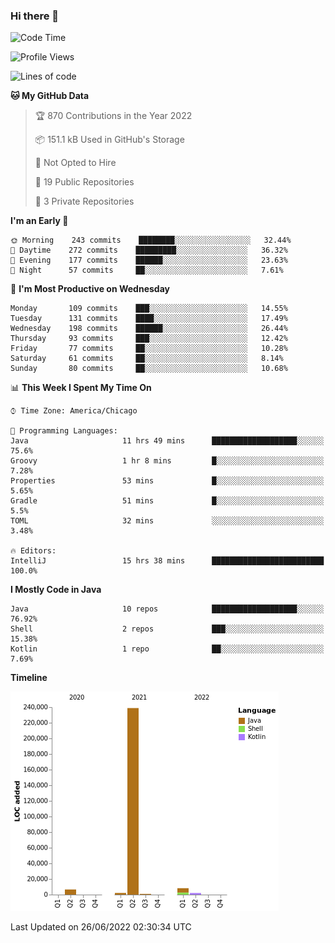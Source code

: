 ### Hi there 👋


<!--START_SECTION:waka-->
![Code Time](http://img.shields.io/badge/Code%20Time-2%2C296%20hrs%2035%20mins-blue)

![Profile Views](http://img.shields.io/badge/Profile%20Views-4-blue)

![Lines of code](https://img.shields.io/badge/From%20Hello%20World%20I%27ve%20Written-259%20Thousand%20lines%20of%20code-blue)

**🐱 My GitHub Data** 

> 🏆 870 Contributions in the Year 2022
 > 
> 📦 151.1 kB Used in GitHub's Storage 
 > 
> 🚫 Not Opted to Hire
 > 
> 📜 19 Public Repositories 
 > 
> 🔑 3 Private Repositories  
 > 
**I'm an Early 🐤** 

```text
🌞 Morning    243 commits    ████████░░░░░░░░░░░░░░░░░   32.44% 
🌆 Daytime    272 commits    █████████░░░░░░░░░░░░░░░░   36.32% 
🌃 Evening    177 commits    ██████░░░░░░░░░░░░░░░░░░░   23.63% 
🌙 Night      57 commits     ██░░░░░░░░░░░░░░░░░░░░░░░   7.61%

```
📅 **I'm Most Productive on Wednesday** 

```text
Monday       109 commits    ███░░░░░░░░░░░░░░░░░░░░░░   14.55% 
Tuesday      131 commits    ████░░░░░░░░░░░░░░░░░░░░░   17.49% 
Wednesday    198 commits    ██████░░░░░░░░░░░░░░░░░░░   26.44% 
Thursday     93 commits     ███░░░░░░░░░░░░░░░░░░░░░░   12.42% 
Friday       77 commits     ██░░░░░░░░░░░░░░░░░░░░░░░   10.28% 
Saturday     61 commits     ██░░░░░░░░░░░░░░░░░░░░░░░   8.14% 
Sunday       80 commits     ██░░░░░░░░░░░░░░░░░░░░░░░   10.68%

```


📊 **This Week I Spent My Time On** 

```text
⌚︎ Time Zone: America/Chicago

💬 Programming Languages: 
Java                     11 hrs 49 mins      ███████████████████░░░░░░   75.6% 
Groovy                   1 hr 8 mins         █░░░░░░░░░░░░░░░░░░░░░░░░   7.28% 
Properties               53 mins             █░░░░░░░░░░░░░░░░░░░░░░░░   5.65% 
Gradle                   51 mins             █░░░░░░░░░░░░░░░░░░░░░░░░   5.5% 
TOML                     32 mins             ░░░░░░░░░░░░░░░░░░░░░░░░░   3.48%

🔥 Editors: 
IntelliJ                 15 hrs 38 mins      █████████████████████████   100.0%

```

**I Mostly Code in Java** 

```text
Java                     10 repos            ███████████████████░░░░░░   76.92% 
Shell                    2 repos             ███░░░░░░░░░░░░░░░░░░░░░░   15.38% 
Kotlin                   1 repo              ██░░░░░░░░░░░░░░░░░░░░░░░   7.69%

```


**Timeline**

![Chart not found](https://raw.githubusercontent.com/powercasgamer/powercasgamer/master/charts/bar_graph.png) 


 Last Updated on 26/06/2022 02:30:34 UTC
<!--END_SECTION:waka-->

